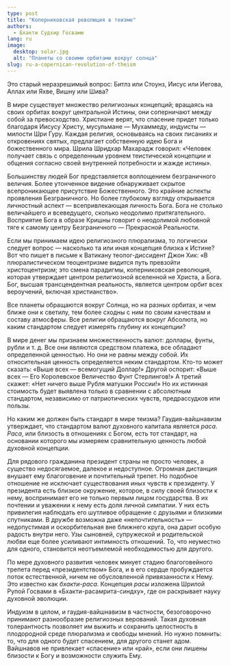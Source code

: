 ```yaml
---
type: post
title: "Коперниковская революция в теизме"
authors:
  - Бхакти Судхир Госвами
lang: ru
image: 
  desktop: solar.jpg
  alt: "Планеты со своими орбитами вокруг солнца"
slug: ru-a-copernican-revolution-of-theism  
---
```


Это старый неразрешимый вопрос: Битлз или Стоунз, Иисус или Иегова, Аллах или Яхве, Вишну или Шива?

В мире существует множество религиозных концепций; вращаясь на своих орбитах вокруг центральной Истины, они соперничают между собой за превосходство. Христиане верят, что спасение придет только благодаря Иисусу Христу, мусульмане — Мухаммеду, индуисты — милости Шри Гуру. Каждая религия, основываясь на своих писаниях и откровениях святых, предлагает собственную идею Бога и божественного мира. Шрила Шридхар Махарадж говорил: «Человек получает связь с определенным уровнем теистической концепции и общения согласно своей внутренней потребности и жажде истины».

Большинству людей Бог представляется воплощением безграничного величия. Более утонченное видение обнаруживает скрытое всепроникающее присутствие Божественного. Это крайние аспекты проявления Безграничного. Но более глубокому взгляду открывается личностный аспект — всепривлекающая личность Бога. Бога не столько величайшего и всеведущего, сколько неодолимо притягательного. Восприятие Бога в образе Кришны говорит о неодолимой любовной тяге к самому центру Безграничного — Прекрасной Реальности.

Если мы принимаем идею религиозного плюрализма, то логически следует вопрос — насколько та или иная концепция близка к Истине? Вот что пишет в письме к Ватикану теолог-диссидент Джон Хик: «В плюралистическом теоцентризме видится путь превзойти христоцентризм; это смена парадигмы, коперниковская революция, которая утверждает центром религиозной вселенной не Христа, а Бога. Бог, высшая трансцендентная реальность, является центром орбит всех вероучений, включая христианство».

Все планеты обращаются вокруг Солнца, но на разных орбитах, и чем ближе они к светилу, тем более сходны с ним по своим качествам и составу атмосферы. Все религии обращаются вокруг Абсолюта, но каким стандартом следует измерять глубину их концепции?

В мире денег мы признаем множественность валют: доллары, фунты, рубли и т. д. Все они являются средством платежа, все обладают определенной ценностью. Но они не равны между собой. Их относительная ценность определяется неким стандартом. Кто-то может сказать: «Выше всех — всемогущий Доллар!» Другой оспорит: «Выше всех — Его Королевское Величество Фунт Стерлингов!» А третий скажет: «Нет ничего выше Рубля матушки России!» Но их истинная стоимость будет выявлена только в сравнении с абсолютным стандартом, независимо от патриотических чувств, предрассудков или пользы.

Но каким же должен быть стандарт в мире теизма? Гаудия-вайшнавизм утверждает, что стандартом валют духовного капитала является <i>раса</i>. <i>Раса</i>, или близость в отношениях с Богом, есть тот стандарт, на основании которого мы измеряем сравнительную ценность любой духовной концепции.

Для рядового гражданина президент страны не просто человек, а существо недосягаемое, далекое и недоступное. Огромная дистанция внушает ему благоговение и почтительный трепет. Но подобное отношение не исключает существования иных чувств к президенту. У президента есть близкое окружение, которое, в силу своей близости к нему, воспринимает его не только первым лицом государства. В их почтении и уважении к нему есть доля личной симпатии. У них есть привилегия наблюдать его шутливое обращение с друзьями и близкими спутниками. В дружбе возможна даже «непочтительность» — недопустимая и оскорбительная вне ближнего круга, она дарит особую радость внутри него. Узы сыновней, супружеской и родительской любви еще более усиливают интимность отношений. То, что неуместно для одного, становится неотъемлемой необходимостью для другого.

По мере духовного развития человек минует стадию благоговейного трепета перед «президентством» Бога, и в его сердце пробуждается поток естественной, ничем не обусловленной привязанности к Нему. Это известно как <i>бхакти-раса</i>. Концепция <i>расы</i> изложена Шрилой Рупой Госвами в «Бхакти-расамрита-синдху», где он раскрывает науку духовной эволюции.

Индуизм в целом, и гаудия-вайшнавизм в частности, безоговорочно принимают разнообразие религиозных верований. Такая духовная толерантность позволяет им выжить и сохранить целостность в плодородной среде плюрализма и свободы мнений. Но нужно помнить: то, что для одного будет спасением, для другого станет адом. Вайшнавов не привлекает «спасение» или «рай», если они лишены близости к Богу и возможности служить Ему.

